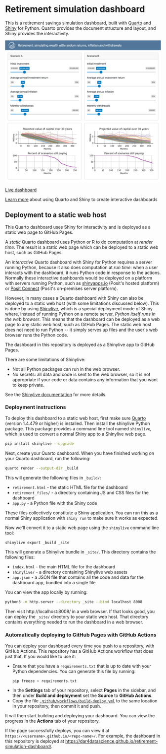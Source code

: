 Retirement simulation dashboard
===============================

This is a retirement savings simulation dashboard, built with [Quarto](https://quarto.org/) and [Shiny](https://shiny.posit.co/py/) for Python. Quarto provides the document structure and layout, and Shiny provides the interactivity.

[![Screenshot of retirement simulation dashboard](./retirement-gallery.png)](https://dar4datascience.github.io/retirement-simulation-dashboard/)

[Live dashboard](https://dar4datascience.github.io/retirement-simulation-dashboard/)

[Learn more](https://quarto.org/docs/dashboards/interactivity/shiny-python/index.html) about using Quarto and Shiny to create interactive dashboards


## Deployment to a static web host

This Quarto dashboard uses Shiny for interactivity and is deployed as a static web page to GitHub Pages.

A _static_ Quarto dashboard uses Python or R to do computation at _render time_. The result is a static web page which can be deployed to a static web host, such as GitHub Pages.

An _interactive_ Quarto dashboard with Shiny for Python requires a server running Python, because it also does computation at _run time_: when a user interacts with the dashboard, it runs Python code in response to the actions. Normally these interactive dashboards would be deployed on a platform with servers running Python, such as [shinyapps.io](https://www.shinyapps.io/) (Posit's hosted platform) or [Posit Connect](https://posit.co/products/enterprise/connect/) (Posit's on-premises server platform).

However, in many cases a Quarto dashboard with Shiny can also be deployed to a static web host (with some limitations discussed below). This is done by using [Shinylive](https://shiny.posit.co/py/docs/shinylive.html), which is a special deployment mode of Shiny where, instead of running Python on a remote server, _Python itself runs in the web browser_. This means that the dashboard can be deployed as a web page to any static web host, such as GitHub Pages. The static web host does not need to run Python -- it simply serves up files and the user's web browser runs the Python code.

The dashboard in this repository is deployed as a Shinylive app to GitHub Pages.

There are some limitations of Shinylive:

- Not all Python packages can run in the web browser.
- No secrets: all data and code is sent to the web browser, so it is not appropriate if your code or data contains any information that you want to keep private.

See the [Shinylive documentation](https://shiny.posit.co/py/docs/shinylive.html) for more details.


### Deployment instructions

To deploy this dashboard to a static web host, first make sure [Quarto](https://quarto.org/docs/download/) (version 1.4.479 or higher) is installed. Then install the shinylive Python package. This package provides a command line tool named `shinylive`, which is used to convert a normal Shiny app to a Shinylive web page.

```bash
pip install shinylive --upgrade
```

Next, create your Quarto dashboard. When you have finished working on your Quarto dashboard, run the following:

```bash
quarto render --output-dir _build
```

This will generate the following files in `_build/`:

- `retirement.html` - the static HTML file for the dashboard
- `retirement_files/` - a directory containing JS and CSS files for the dashboard
- `app.py` - a Python file with the Shiny code

These files collectively constitute a Shiny application. You can run this as a normal Shiny application with `shiny run` to make sure it works as expected.

Now we'll convert it to a static web page using the `shinylive` command line tool:

```bash
shinylive export _build _site
```

This will generate a Shinylive bundle in `_site/`. This directory contains the following files:

- `index.html` - the main HTML file for the dashboard
- `shinylive/` - a directory containing Shinylive web assets
- `app.json` - a JSON file that contains all the code and data for the dashboard app, bundled into a single file

You can view the app locally by running:

```bash
python3 -m http.server --directory _site --bind localhost 8008
```

Then visit http://localhost:8008/ in a web browser. If that looks good, you can deploy the `_site/` directory to your static web host. That directory contains everything needed to run the dashboard in a web browser.


### Automatically deploying to GitHub Pages with GitHub Actions

You can deploy your dashboard every time you push to a repository, with GitHub Actions. This repository has a GitHub Actions workflow that does just that. If you would like to use it:

- Ensure that you have a `requirements.txt` that is up to date with your Python dependencies. You can generate this file by running:
    ```bash
    pip freeze > requirements.txt
    ```
- In the **Settings** tab of your repository, select **Pages** in the sidebar, and then under **Build and deployment** set the **Source** to **GitHub Actions**.
- Copy the file [`.github/workflows/build-deploy.yml`](.github/workflows/build-deploy.yml) to the same location in your repository, then commit it and push.

It will then start building and deploying your dashboard. You can view the progress in the **Actions** tab of your repository.

If the page successfully deploys, you can view it at `https://<username>.github.io/<repo-name>/`. For example, the dashboard in this repository is deployed at https://dar4datascience.github.io/retirement-simulation-dashboard/.

